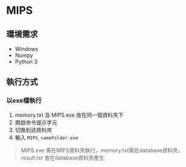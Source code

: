 # MIPS

## 環境需求
* Windows
* Numpy
* Python 3

## 執行方式
### 以exe檔執行
1. memory.txt 及 MIPS.exe 放在同一個資料夾下
2. 開啟命令提示字元
3. 切換到該資料夾
4. 輸入 `MIPS_sameFolder.exe`

> MIPS.exe 需在MIPS資料夾執行，memory.txt需在database資料夾，result.txt 會在database資料夾產生